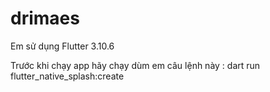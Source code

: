 # drimaes
Em sử dụng Flutter 3.10.6

Trước khi chạy app hãy chạy dùm em câu lệnh này : dart run flutter_native_splash:create

